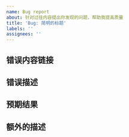 ```yaml
---
name: Bug report
about: 针对过往内容提出你发现的问题，帮助我提高质量
title: 'Bug: 简明的标题'
labels: ''
assignees: ''
---
```


## 错误内容链接

<!-- 给出你认为有可能有错误的内容链接。 -->

## 错误描述

<!-- 请对该错误做出清晰而简明的描述。 -->

## 预期结果

<!-- 如果可以，请帮忙提供该错误的正确修改方案或办法。 -->

## 额外的描述

<!-- 其他任何有关的描述，尽量详细。 -->
